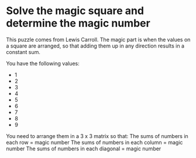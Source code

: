 # Solve the magic square and determine the magic number

This puzzle comes from Lewis Carroll.
The magic part is when the values on a square are arranged,
so that adding them up in any direction results in a constant sum.
 
You have the following values:
* 1
* 2
* 3
* 4
* 5
* 6
* 7
* 8
* 9
 
You need to arrange them in a 3 x 3 matrix so that:
The sums of numbers in each row = magic number
The sums of numbers in each column = magic number
The sums of numbers in each diagonal = magic number